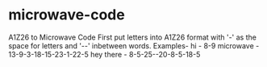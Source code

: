 # microwave-code
A1Z26 to Microwave Code
First put letters into A1Z26 format with '-' as the space for letters and '--' inbetween words.
Examples-
hi - 8-9
microwave - 13-9-3-18-15-23-1-22-5
hey there - 8-5-25--20-8-5-18-5
